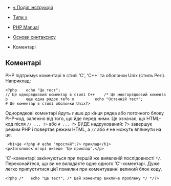 - [« Поділ
інструкцій](language.basic-syntax.instruction-separation.md)
- [Типи »](language.types.md)

- [PHP Manual](index.md)
- [Основи синтаксису](language.basic-syntax.md)
- Коментарі

## Коментарі

PHP підтримує коментарі в стилі 'C', 'C++' та оболонки Unix (стиль
Perl). Наприклад:

`<?php    echo "Це тест"; // Це однорядковий коментар в стилі C++    /* Це многорядковий коментар        еще одна рядок те╨о о         echo "Останній тест"; # Це коментар в стилі оболонки Unix?> `

Однорядкові коментарі йдуть лише до кінця рядка або поточного блоку
PHP-код, залежно від того, що йде перед ними. Це означає, що
HTML-код після `// ... ?>` або `# ... ?>` БУДЕ надрукований: ?\> завершує
режим PHP і повертає режим HTML, а `//` або `#` не можуть вплинути на
це.

` <h1>Це <?php # echo "простий";?> приклад</h1><p>Заголовок вгорі виведе 'Це приклад'.</p>`

'C'-коментарі закінчуються при першій же виявленій
послідовності `*/`. Переконайтеся, що ви не вкладаєте одне одного
'C'-коментарі. Дуже легко припуститися цієї помилки при коментуванні
великий блок коду.

`<?php /*   echo "Це тест"; /* Цей коментар викличе проблему */ */?> `
